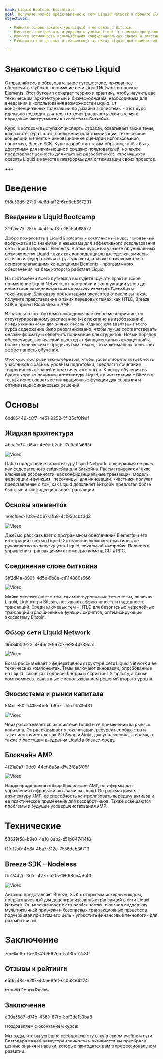 ```yaml
---
name: Liquid Bootcamp Essentials
goal: Получите полное представление о сети Liquid Network и проекте Elements, а также узнайте, как реализовать передовые решения в области конфиденциальных транзакций, токенизации и децентрализованной сетевой архитектуры.
objectives: 

  - Поймите основы архитектуры Liquid и ее связь с Bitcoin.
  - Научитесь настраивать и управлять узлами Liquid с помощью программного обеспечения Elements.
  - Изучите возможность использования конфиденциальных сделок и эмиссии активов в сети Liquid Network.
  - Разбираться в деловых и технических аспектах Liquid для применения на рынках капитала.

---
```

# Знакомство с сетью Liquid

Отправляйтесь в образовательное путешествие, призванное обеспечить глубокое понимание сети Liquid Network и проекта Elements. Этот буткемп сочетает теорию и практику, чтобы научить вас техническим, архитектурным и бизнес-основам, необходимым для внедрения и использования возможностей Liquid. От конфиденциальных транзакций до дизайна экосистемы - этот курс идеально подходит для тех, кто хочет расширить свои знания о передовых инструментах в экосистеме Биткойна.

Курс, в котором выступают эксперты отрасли, охватывает такие темы, как архитектура Liquid, приложения для токенизации, технические концепции Elements и инновационные сценарии использования, например, Breeze SDK. Курс разработан таким образом, чтобы быть доступным для начинающих и средних пользователей, но также представляет ценность для опытных разработчиков, стремящихся освоить Liquid в качестве платформы для оптимизации своих проектов.

+++
# Введение

<partId>9f8a83d5-27e0-4e6d-af12-6cd6eb667291</partId>

## Введение в Liquid Bootcamp

<chapterId>3192ee7d-255b-4c4f-ba18-e08c5ab98577</chapterId>

Добро пожаловать в Liquid Bootcamp - комплексный курс, призванный вооружить вас знаниями и навыками для эффективного использования сети Liquid и проекта Elements. В этом курсе вы узнаете об уникальных возможностях Liquid, таких как конфиденциальные сделки, эмиссия активов и федеративная структура сети, а также познакомитесь с основополагающими концепциями Elements - программного обеспечения, на базе которого работает Liquid.

На протяжении всего буткемпа вы будете изучать практическое применение Liquid Network, от настройки и эксплуатации узлов до понимания ее использования на рынках капитала Биткойна и токенизации. Благодаря презентациям экспертов отрасли вы также получите представление о таких передовых темах, как HTLC, Breeze SDK и проект Blockstream AMP.

Изначально этот буткемп проводился как очное мероприятие, по структурированному расписанию (как показано на изображении), предназначенному для живых сессий. Однако для адаптации этого курса содержание было реорганизовано, чтобы лучше соответствовать онлайн-формату и облегчить понимание для студентов. Новый порядок обеспечивает логический переход от фундаментальных концепций к более техническим и продвинутым темам, что максимально повышает эффективность обучения.

Этот курс построен таким образом, чтобы удовлетворить потребности участников с разным уровнем подготовки, предлагая сочетание теоретических знаний и практического опыта. К концу обучения вы будете хорошо понимать архитектуру Liquid, ее интеграцию с Bitcoin и то, как использовать ее инновационные функции для создания и оптимизации финансовых решений.

# Основы

<partId>6dd86449-c0f7-4e51-9252-5f135cf019df</partId>

## Жидкая архитектура

<chapterId>4bca9c70-d54d-4e9a-b2db-17c3a6fa655b</chapterId>

![Video](https://youtu.be/QCyWXVWkcAM)

Пабло представляет архитектуру Liquid Network, подчеркивая ее роль как федеративного сайдчейна для Биткойна. Рассматриваются такие ключевые особенности, как конфиденциальные транзакции, модель федерации и функция "песочницы" для инноваций. Участники получат представление о том, как Liquid дополняет Биткойн, предлагая более быстрые и конфиденциальные транзакции.

## Основы элементов

<chapterId>1e9cfbed-108e-4067-afb9-4cf950cb43d3</chapterId>

![Video](https://youtu.be/9Yu0dPAJSek)

Джеймс рассказывает о программном обеспечении Elements и его интеграции с сетью Liquid. Это занятие включает практическое руководство по запуску узла Liquid, локальной настройке Elements и управлению транзакциями с помощью команд CLI и RPC.

## Соединение слоев биткойна

<chapterId>3ff2df4a-8995-4d5e-9b8a-cd114880e666</chapterId>

![Video](https://youtu.be/zFvv0bn4ZWY)

Майкл рассказывает о том, как многоуровневые технологии, включая Liquid, Lightning и Bitcoin, повышают эффективность и надежность транзакций. Среди ключевых тем - HTLC для безопасных межслойных транзакций и расширенные функции скриптов, оптимизирующие экосистему Bitcoin.

## Обзор сети Liquid Network

<chapterId>1968db03-2364-46c0-9670-9e9844289ca1</chapterId>

![Video](https://youtu.be/6wNeHQBlhA4)

Бозза рассказывает о федеративной структуре сети Liquid Network и ее технических компонентах. Темы включают инновации, опробованные на Liquid, такие как подписи Шнорра и скриптинг Simplicity, а также компромиссы, связанные с использованием решений второго уровня.

## Экосистема и рынки капитала

<chapterId>5f4c0e50-b435-4b6c-b8b7-c55cc1a35431</chapterId>

![Video](https://youtu.be/IAdOxZyx7-Y)

Чейз рассказывает об экосистеме Liquid и ее применении на рынках капитала. Он рассказывает о токенизации, ресурсах сообщества и таких инструментах, как Sid Swap и Stokr, для управления активами, а также о растущем внедрении Liquid в бизнес-среду.

## Блокчейн AMP

<chapterId>4f21a0a7-0dc0-44cf-8a3a-d9e2f8a3f05f</chapterId>

![Video](https://youtu.be/AnMiD9amSUg)

Нардо представляет обзор Blockstream AMP, платформы для управления цифровыми активами на Liquid. Он рассматривает архитектуру AMP, ее способность контролировать передачу активов и ее практическое применение для разработчиков. Также освещаются проблемы и будущие усовершенствования AMP.

# Технические

<partId>53629f58-b9e0-4a10-8ab2-d51b047414f8</partId>

<chapterId>f1fdf2b0-4b6a-4ba7-812c-7586dcb36713</chapterId>

## Breeze SDK - Nodeless

<chapterId>fb77442c-3d1e-427e-b2f5-16668ce4c643</chapterId>

![Video](https://youtu.be/ucc3a-udbgo)

Антонио представляет Breeze, SDK с открытым исходным кодом, предназначенный для децентрализованных транзакций в сети Liquid Network. Он рассказывает о его особенностях, включая поддержку мультиязычной привязки и безопасных транзакционных процессов, подчеркивая при этом его цель - упростить финансовые технологии для разработчиков

# Заключение

<partId>7ec65e6b-6e63-41b6-92ea-6a13bc77c3ff</partId>

## Отзывы и рейтинги

<chapterId>e5f6348c-e207-40ae-8fef-6a068a6bf741</chapterId>

<isCourseReview>true</isCourseReview

## Заключение

<chapterId>e30a5587-d74b-4360-87fb-bbf3de1b0ba8</chapterId>

Поздравляем с окончанием курса!

Мы рады, что вы успешно преодолели эту веху в своем учебном пути. Благодаря вашей целеустремленности и активности вы приобрели ценные знания и навыки, которые пригодятся вам в профессиональном развитии.